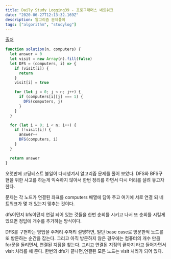 ```yaml
---
title: Daily Study Logging39 - 프로그래머스 네트워크
date: "2020-06-27T12:13:32.169Z"
description: 알고리즘 문제풀이
tags: ["algorithm", "studylog"]
---
```


[출처](https://programmers.co.kr/learn/courses/30/lessons/43162)

```javascript
function solution(n, computers) {
  let answer = 0
  let visit = new Array(n).fill(false)
  let DFS = (computers, i) => {
    if (visit[i]) {
      return
    }
    visit[i] = true

    for (let j = 0; j < n; j++) {
      if (computers[i][j] === 1) {
        DFS(computers, j)
      }
    }
  }

  for (let i = 0; i < n; i++) {
    if (!visit[i]) {
      answer++
      DFS(computers, i)
    }
  }

  return answer
}
```

오랫만에 코딩테스트 볼일이 다시생겨서 알고리즘 문제를 풀어 보았다. DFS와 BFS구현을 위한 사고를 하는게 익숙하지 않아서 한번 정리를 하면서 다시 머리를 살려 놓고자 한다.

문제는 각 노드가 연결된 좌표를 computers 배열에 담아 주고 여기에 서로 연결 되 네트워크가 몇 개 있는지 맞추는 것이다.

dfs이던지 bfs이던지 연결 되어 있는 것들을 한번 순회를 시키고 나서 또 순회를 시킬게 있으면 정답에 개수를 추가하는 방식이다.

DFS를 구현하는 방법을 주저리 주저리 설명하면, 일단 base case로 방문한적 노드를 또 방문하는 순간을 잡는다. 그리고 아직 방문하지 않은 경우에는 컴퓨터의 개수 만큼 for문을 돌리면서, 연결된 지점을 찾는다. 그리고 연결된 지점의 끝까지 타고 들어가면서 visit 처리를 해 준다. 한번의 dfs가 끝나면,연결된 모든 노드는 visit 처리가 되어 있다.
